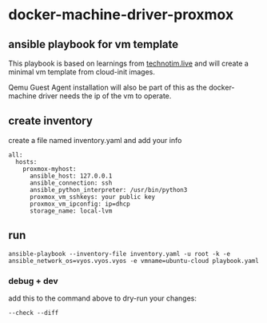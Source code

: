 # docker-machine-driver-proxmox
## ansible playbook for vm template

This playbook is based on learnings from [technotim.live](https://docs.technotim.live/posts/cloud-init-cloud-image/) and will create a minimal vm template from cloud-init images.

Qemu Guest Agent installation will also be part of this as the docker-machine driver needs the ip of the vm to operate.

## create inventory

create a file named inventory.yaml and add your info

```
all:
  hosts:
    proxmox-myhost:
      ansible_host: 127.0.0.1
      ansible_connection: ssh
      ansible_python_interpreter: /usr/bin/python3
      proxmox_vm_sshkeys: your public key
      proxmox_vm_ipconfig: ip=dhcp
      storage_name: local-lvm
```

## run 

`ansible-playbook --inventory-file inventory.yaml -u root -k -e ansible_network_os=vyos.vyos.vyos -e vmname=ubuntu-cloud playbook.yaml`

### debug + dev

add this to the command above to dry-run your changes:

`--check --diff`